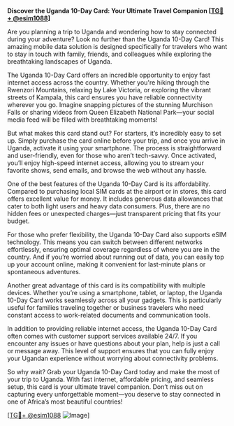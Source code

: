 **Discover the Uganda 10-Day Card: Your Ultimate Travel Companion [[TG💪+ @esim1088](https://t.me/s/esim1088)]**

Are you planning a trip to Uganda and wondering how to stay connected during your adventure? Look no further than the Uganda 10-Day Card! This amazing mobile data solution is designed specifically for travelers who want to stay in touch with family, friends, and colleagues while exploring the breathtaking landscapes of Uganda.

The Uganda 10-Day Card offers an incredible opportunity to enjoy fast internet access across the country. Whether you're hiking through the Rwenzori Mountains, relaxing by Lake Victoria, or exploring the vibrant streets of Kampala, this card ensures you have reliable connectivity wherever you go. Imagine snapping pictures of the stunning Murchison Falls or sharing videos from Queen Elizabeth National Park—your social media feed will be filled with breathtaking moments!

But what makes this card stand out? For starters, it’s incredibly easy to set up. Simply purchase the card online before your trip, and once you arrive in Uganda, activate it using your smartphone. The process is straightforward and user-friendly, even for those who aren’t tech-savvy. Once activated, you’ll enjoy high-speed internet access, allowing you to stream your favorite shows, send emails, and browse the web without any hassle.

One of the best features of the Uganda 10-Day Card is its affordability. Compared to purchasing local SIM cards at the airport or in stores, this card offers excellent value for money. It includes generous data allowances that cater to both light users and heavy data consumers. Plus, there are no hidden fees or unexpected charges—just transparent pricing that fits your budget.

For those who prefer flexibility, the Uganda 10-Day Card also supports eSIM technology. This means you can switch between different networks effortlessly, ensuring optimal coverage regardless of where you are in the country. And if you’re worried about running out of data, you can easily top up your account online, making it convenient for last-minute plans or spontaneous adventures.

Another great advantage of this card is its compatibility with multiple devices. Whether you’re using a smartphone, tablet, or laptop, the Uganda 10-Day Card works seamlessly across all your gadgets. This is particularly useful for families traveling together or business travelers who need constant access to work-related documents and communication tools.

In addition to providing reliable internet access, the Uganda 10-Day Card often comes with customer support services available 24/7. If you encounter any issues or have questions about your plan, help is just a call or message away. This level of support ensures that you can fully enjoy your Ugandan experience without worrying about connectivity problems.

So why wait? Grab your Uganda 10-Day Card today and make the most of your trip to Uganda. With fast internet, affordable pricing, and seamless setup, this card is your ultimate travel companion. Don’t miss out on capturing every unforgettable moment—you deserve to stay connected in one of Africa’s most beautiful countries!

[[TG💪+ @esim1088](https://t.me/s/esim1088) ![Image](https://i.postimg.cc/Y0z9fWf4/image.png)]